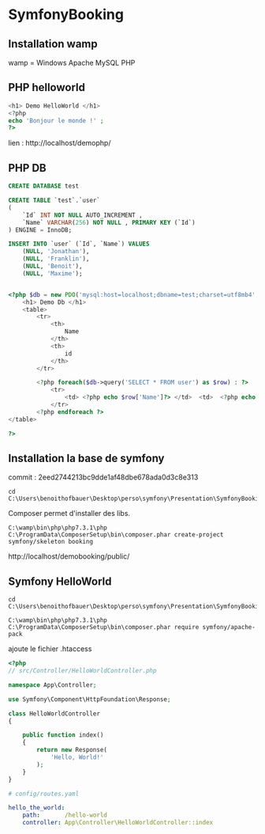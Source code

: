 # SymfonyBooking


## Installation wamp
wamp = Windows Apache MySQL PHP
## PHP helloworld

```php
<h1> Demo HelloWorld </h1>
<?php
echo 'Bonjour le monde !' ;
?>
```
lien : http://localhost/demophp/

## PHP DB 

```sql
CREATE DATABASE test
```

```sql
CREATE TABLE `test`.`user` 
( 
	`Id` INT NOT NULL AUTO_INCREMENT ,
	`Name` VARCHAR(256) NOT NULL , PRIMARY KEY (`Id`)
) ENGINE = InnoDB; 
```

```sql
INSERT INTO `user` (`Id`, `Name`) VALUES 
	(NULL, 'Jonathan'),
	(NULL, 'Franklin'),
	(NULL, 'Benoit'),
	(NULL, 'Maxime');
```


```php

<?php $db = new PDO('mysql:host=localhost;dbname=test;charset=utf8mb4', 'root', '') ?>
	<h1> Demo Db </h1>
	<table>
		<tr>
			<th>
				Name 
			</th>
			<th>
				id
			</th>
		</tr>

		<?php foreach($db->query('SELECT * FROM user') as $row) : ?>
			<tr>
				<td> <?php echo $row['Name']?> </td>  <td>  <?php echo $row['Id'] ?></td>
			</tr>
		<?php endforeach ?>
</table>

?> 
```


## Installation la base de symfony  

commit : 2eed2744213bc9dde1af48dbe678ada0d3c8e313



``` 
cd C:\Users\benoithofbauer\Desktop\perso\symfony\Presentation\SymfonyBooking
``` 

Composer permet d'installer des libs.

``` 
C:\wamp\bin\php\php7.3.1\php C:\ProgramData\ComposerSetup\bin\composer.phar create-project symfony/skeleton booking
```

http://localhost/demobooking/public/

## Symfony HelloWorld

``` 
cd C:\Users\benoithofbauer\Desktop\perso\symfony\Presentation\SymfonyBooking\booking
``` 

``` 
C:\wamp\bin\php\php7.3.1\php C:\ProgramData\ComposerSetup\bin\composer.phar require symfony/apache-pack
``` 

ajoute le fichier .htaccess

```php
<?php
// src/Controller/HelloWorldController.php

namespace App\Controller;

use Symfony\Component\HttpFoundation\Response;

class HelloWorldController
{

    public function index()
    {
        return new Response(
            'Hello, World!'
        );
    }
}
``` 

```yaml
# config/routes.yaml

hello_the_world:
    path:       /hello-world
    controller: App\Controller\HelloWorldController::index
``` 